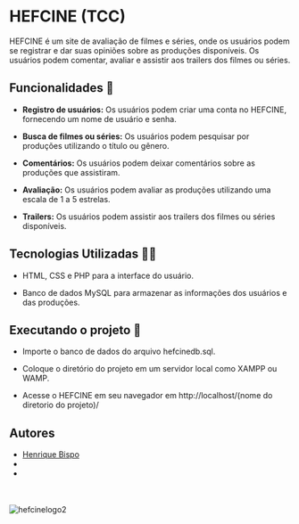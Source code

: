 # HEFCINE (TCC)

HEFCINE é um site de avaliação de filmes e séries, onde os usuários podem se registrar e dar suas opiniões sobre as produções disponíveis. Os usuários podem comentar, avaliar e assistir aos trailers dos filmes ou séries.

## Funcionalidades 👋

- **Registro de usuários:** Os usuários podem criar uma conta no HEFCINE, fornecendo um nome de usuário e senha.

- **Busca de filmes ou séries:** Os usuários podem pesquisar por produções utilizando o título ou gênero.

- **Comentários:** Os usuários podem deixar comentários sobre as produções que assistiram.

- **Avaliação:** Os usuários podem avaliar as produções utilizando uma escala de 1 a 5 estrelas.

- **Trailers:** Os usuários podem assistir aos trailers dos filmes ou séries disponíveis.

## Tecnologias Utilizadas 👨‍💻

- HTML, CSS e PHP para a interface do usuário.

- Banco de dados MySQL para armazenar as informações dos usuários e das produções.

## Executando o projeto 🚀

- Importe o banco de dados do arquivo hefcinedb.sql.

- Coloque o diretório do projeto em um servidor local como XAMPP ou WAMP.

- Acesse o HEFCINE em seu navegador em http://localhost/(nome do diretorio do projeto)/

## Autores 

- [Henrique Bispo](https://github.com/RICKBISPO)
- 
- 

<br><br>
![hefcinelogo2](https://user-images.githubusercontent.com/85528622/197913263-2b6a72a2-9d84-4733-805a-ce168f07fb3e.png)
